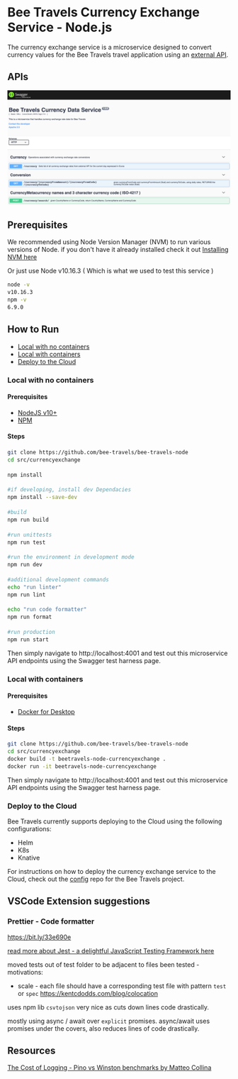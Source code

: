 # Bee Travels Currency Exchange Service - Node.js

The currency exchange service is a microservice designed to convert currency values for the Bee Travels travel application using an [external API](https://exchangeratesapi.io/).

## APIs

![](readme-images/apis.jpg)

## Prerequisites
We recommended using Node Version Manager (NVM) to run various versions of Node.
if you don't have it already installed check it out [ Installing NVM here](https://github.com/nvm-sh/nvm)

Or just use Node v10.16.3 ( Which is what we used to test this service )

``` sh
node -v
v10.16.3
npm -v
6.9.0
```

## How to Run

* [Local with no containers](#local-with-no-containers)
* [Local with containers](#local-with-containers)
* [Deploy to the Cloud](#deploy-to-the-cloud)

### Local with no containers

#### Prerequisites

* [NodeJS v10+](https://nodejs.org/en/download/)
* [NPM](https://www.npmjs.com/get-npm)

#### Steps

```sh
git clone https://github.com/bee-travels/bee-travels-node
cd src/currencyexchange

npm install

#if developing, install dev Dependacies
npm install --save-dev

#build 
npm run build

#run unittests
npm run test

#run the environment in development mode
npm run dev

#additional development commands
echo "run linter"
npm run lint

echo "run code formatter"
npm run format

#run production
npm run start
```
Then simply navigate to
http://localhost:4001 and test out this microservice API endpoints using
the Swagger test harness page.

### Local with containers

#### Prerequisites

* [Docker for Desktop](https://www.docker.com/products/docker-desktop)

#### Steps

```sh
git clone https://github.com/bee-travels/bee-travels-node
cd src/currencyexchange
docker build -t beetravels-node-currencyexchange .
docker run -it beetravels-node-currencyexchange
```

Then simply navigate to
http://localhost:4001 and test out this microservice API endpoints using
the Swagger test harness page.

### Deploy to the Cloud

Bee Travels currently supports deploying to the Cloud using the following configurations:

* Helm
* K8s
* Knative

For instructions on how to deploy the currency exchange service to the Cloud, check out the [config](https://github.com/bee-travels/config) repo for the Bee Travels project.

## VSCode Extension suggestions

### Prettier - Code formatter
https://bit.ly/33e690e



[read more about Jest - a delightful JavaScript Testing Framework here](https://jestjs.io/)

moved tests out of test folder to be adjacent to files been tested - motivations:
* scale - each file should have a corresponding test file with pattern `test` or `spec`
https://kentcdodds.com/blog/colocation

uses npm lib `csvtojson` very nice as cuts down lines code drastically.

mostly using async / await over `explicit` promises.  async/await uses promises under the covers, also reduces lines of code drastically.

## Resources

[The Cost of Logging - Pino vs Winston benchmarks by Matteo Collina](https://www.nearform.com/blog/the-cost-of-logging/)
